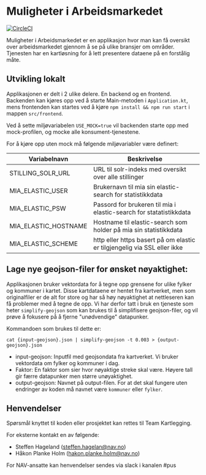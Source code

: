 # Muligheter i Arbeidsmarkedet

[![CircleCI](https://circleci.com/gh/navikt/mia.svg?style=svg&circle-token=fe6511cd8cf35cb7b80f43a56da59afbc08c44ae)](https://circleci.com/gh/navikt/mia)

Muligheter i Arbeidsmarkedet er en applikasjon hvor man kan få oversikt over arbeidsmarkedet
gjennom å se på ulike bransjer om områder. Tjenesten har en kartløsning for å lett presentere
dataene på en forstålig måte.

## Utvikling lokalt

Applikasjonen er delt i 2 ulike delere. En backend og en frontend. Backenden kan kjøres opp ved å starte
Main-metoden i `Application.kt`, mens frontenden kan startes ved å kjøre `npm install && npm run start` i mappen `src/frontend`.

Ved å sette miljøvariabelen `USE_MOCK=true` vil backenden starte opp med mock-profilen, og mocke alle
konsument-tjenestene.

For å kjøre opp uten mock må følgende miljøvariabler være definert:

| Variabelnavn            | Beskrivelse                                                              |
| ----------------------- | ------------------------------------------------------------------------ |
| STILLING_SOLR_URL       | URL til solr-indeks med oversikt over alle stillinger                    |
| MIA_ELASTIC_USER        | Brukernavn til mia sin elastic-search for statistikkdata                 |
| MIA_ELASTIC_PSW         | Passord for brukeren til mia i elastic-search for statatistikkdata       |
| MIA_ELASTIC_HOSTNAME    | Hostname til elastic-search som holder på mia sin statistikkdata         |
| MIA_ELASTIC_SCHEME      | http eller https basert på om elastic er tilgjengelig via SSL eller ikke |

## Lage nye geojson-filer for ønsket nøyaktighet:

Applikasjonen bruker vektordata for å tegne opp grensene for ulike fylker og kommuner i kartet. Disse kartdataene er hentet
fra kartverket, men som originalfiler er de alt for store og har så høy nøyaktighet at nettleseren kan få problemer med å
tegne de opp. Vi har derfor tatt i bruk en tjeneste som heter `simplify-geojson` som kan brukes til å simplifisere
geojson-filer, og vil prøve å fokusere på å fjerne "unødvendige" datapunker.

Kommandoen som brukes til dette er:

```
cat {input-geojson}.json | simplify-geojson -t 0.003 > {output-geojson}.json
```

* input-geojson: Inputfil med geojsondata fra kartverket. Vi bruker vektordata om fylker og kommuner i dag.
* Faktor: En faktor som sier hvor nøyaktige streke skal være. Høyere tall gir færre datapunker men større unøyaktighet.
* output-geojson: Navnet på output-filen. For at det skal fungere uten endringer av koden må navnet være `kommuner` eller `fylker`.


## Henvendelser

Spørsmål knyttet til koden eller prosjektet kan rettes til Team Kartlegging.

For eksterne kontakt en av følgende:

* Steffen Hageland (steffen.hagelan@nav.no)
* Håkon Planke Holm (hakon.planke.holm@nav.no)

For NAV-ansatte kan henvendelser sendes via slack i kanalen #pus